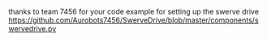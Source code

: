 thanks to team 7456 for your code example for setting up the swerve drive
https://github.com/Aurobots7456/SwerveDrive/blob/master/components/swervedrive.py